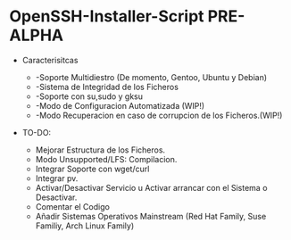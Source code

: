 # OpenSSH-Installer-Script PRE-ALPHA

* Caracterisitcas
  * -Soporte Multidiestro (De momento, Gentoo, Ubuntu y Debian)
  * -Sistema de Integridad de los Ficheros
  * -Soporte con su,sudo y gksu
  * -Modo de Configuracion Automatizada (WIP!)
  * -Modo Recuperacion en caso de corrupcion de los Ficheros.(WIP!)

* TO-DO:
  * Mejorar Estructura de los Ficheros.
  * Modo Unsupported/LFS: Compilacion.
  * Integrar Soporte con wget/curl
  * Integrar pv.
  * Activar/Desactivar Servicio u Activar arrancar con el Sistema o Desactivar.
  * Comentar el Codigo
  * Añadir Sistemas Operativos Mainstream (Red Hat Family, Suse Familiy, Arch Linux Family)
